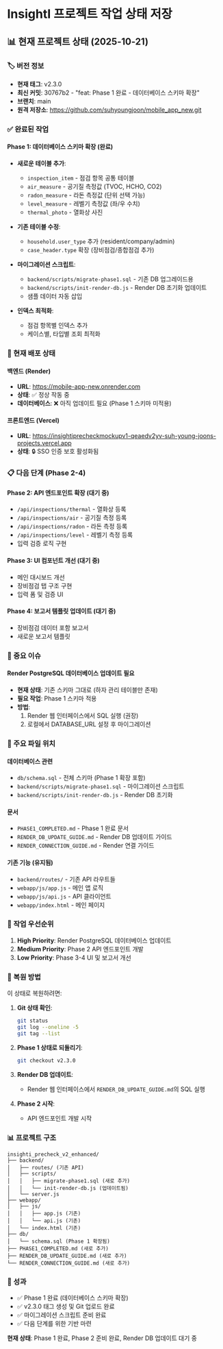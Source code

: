 # InsightI 프로젝트 작업 상태 저장

## 📊 현재 프로젝트 상태 (2025-10-21)

### 🏷️ 버전 정보
- **현재 태그**: v2.3.0
- **최신 커밋**: 30767b2 - "feat: Phase 1 완료 - 데이터베이스 스키마 확장"
- **브랜치**: main
- **원격 저장소**: https://github.com/suhyoungjoon/mobile_app_new.git

### ✅ 완료된 작업

#### Phase 1: 데이터베이스 스키마 확장 (완료)
- **새로운 테이블 추가**:
  - `inspection_item` - 점검 항목 공통 테이블
  - `air_measure` - 공기질 측정값 (TVOC, HCHO, CO2)
  - `radon_measure` - 라돈 측정값 (단위 선택 가능)
  - `level_measure` - 레벨기 측정값 (좌/우 수치)
  - `thermal_photo` - 열화상 사진

- **기존 테이블 수정**:
  - `household.user_type` 추가 (resident/company/admin)
  - `case_header.type` 확장 (장비점검/종합점검 추가)

- **마이그레이션 스크립트**:
  - `backend/scripts/migrate-phase1.sql` - 기존 DB 업그레이드용
  - `backend/scripts/init-render-db.js` - Render DB 초기화 업데이트
  - 샘플 데이터 자동 삽입

- **인덱스 최적화**:
  - 점검 항목별 인덱스 추가
  - 케이스별, 타입별 조회 최적화

### 🔧 현재 배포 상태

#### 백엔드 (Render)
- **URL**: https://mobile-app-new.onrender.com
- **상태**: ✅ 정상 작동 중
- **데이터베이스**: ❌ 아직 업데이트 필요 (Phase 1 스키마 미적용)

#### 프론트엔드 (Vercel)
- **URL**: https://insightiprecheckmockupv1-qeaedv2yv-suh-young-joons-projects.vercel.app
- **상태**: 🔒 SSO 인증 보호 활성화됨

### 📋 다음 단계 (Phase 2-4)

#### Phase 2: API 엔드포인트 확장 (대기 중)
- `/api/inspections/thermal` - 열화상 등록
- `/api/inspections/air` - 공기질 측정 등록
- `/api/inspections/radon` - 라돈 측정 등록
- `/api/inspections/level` - 레벨기 측정 등록
- 입력 검증 로직 구현

#### Phase 3: UI 컴포넌트 개선 (대기 중)
- 메인 대시보드 개선
- 장비점검 탭 구조 구현
- 입력 폼 및 검증 UI

#### Phase 4: 보고서 템플릿 업데이트 (대기 중)
- 장비점검 데이터 포함 보고서
- 새로운 보고서 템플릿

### 🚨 중요 이슈

#### Render PostgreSQL 데이터베이스 업데이트 필요
- **현재 상태**: 기존 스키마 그대로 (하자 관리 테이블만 존재)
- **필요 작업**: Phase 1 스키마 적용
- **방법**: 
  1. Render 웹 인터페이스에서 SQL 실행 (권장)
  2. 로컬에서 DATABASE_URL 설정 후 마이그레이션

### 📁 주요 파일 위치

#### 데이터베이스 관련
- `db/schema.sql` - 전체 스키마 (Phase 1 확장 포함)
- `backend/scripts/migrate-phase1.sql` - 마이그레이션 스크립트
- `backend/scripts/init-render-db.js` - Render DB 초기화

#### 문서
- `PHASE1_COMPLETED.md` - Phase 1 완료 문서
- `RENDER_DB_UPDATE_GUIDE.md` - Render DB 업데이트 가이드
- `RENDER_CONNECTION_GUIDE.md` - Render 연결 가이드

#### 기존 기능 (유지됨)
- `backend/routes/` - 기존 API 라우트들
- `webapp/js/app.js` - 메인 앱 로직
- `webapp/js/api.js` - API 클라이언트
- `webapp/index.html` - 메인 페이지

### 🎯 작업 우선순위

1. **High Priority**: Render PostgreSQL 데이터베이스 업데이트
2. **Medium Priority**: Phase 2 API 엔드포인트 개발
3. **Low Priority**: Phase 3-4 UI 및 보고서 개선

### 🔄 복원 방법

이 상태로 복원하려면:

1. **Git 상태 확인**:
   ```bash
   git status
   git log --oneline -5
   git tag --list
   ```

2. **Phase 1 상태로 되돌리기**:
   ```bash
   git checkout v2.3.0
   ```

3. **Render DB 업데이트**:
   - Render 웹 인터페이스에서 `RENDER_DB_UPDATE_GUIDE.md`의 SQL 실행

4. **Phase 2 시작**:
   - API 엔드포인트 개발 시작

### 📊 프로젝트 구조

```
insighti_precheck_v2_enhanced/
├── backend/
│   ├── routes/ (기존 API)
│   ├── scripts/
│   │   ├── migrate-phase1.sql (새로 추가)
│   │   └── init-render-db.js (업데이트됨)
│   └── server.js
├── webapp/
│   ├── js/
│   │   ├── app.js (기존)
│   │   └── api.js (기존)
│   └── index.html (기존)
├── db/
│   └── schema.sql (Phase 1 확장됨)
├── PHASE1_COMPLETED.md (새로 추가)
├── RENDER_DB_UPDATE_GUIDE.md (새로 추가)
└── RENDER_CONNECTION_GUIDE.md (새로 추가)
```

### 🎉 성과

- ✅ Phase 1 완료 (데이터베이스 스키마 확장)
- ✅ v2.3.0 태그 생성 및 Git 업로드 완료
- ✅ 마이그레이션 스크립트 준비 완료
- ✅ 다음 단계를 위한 기반 마련

**현재 상태**: Phase 1 완료, Phase 2 준비 완료, Render DB 업데이트 대기 중
